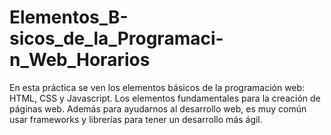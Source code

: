 # Elementos_B-sicos_de_la_Programaci-n_Web_Horarios
En esta práctica se ven los elementos básicos de la programación web: HTML, CSS y Javascript. Los elementos fundamentales para la creación de páginas web. Además para ayudarnos al desarrollo web, es muy común usar frameworks y librerías para tener un desarrollo más ágil.
